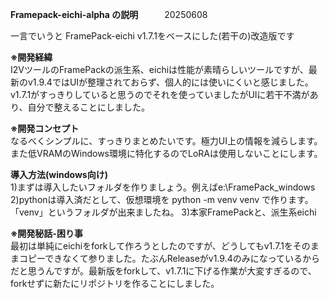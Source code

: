 <b>Framepack-eichi-alpha の説明</b>　　　20250608

一言でいうと
FramePack-eichi v1.7.1をベースにした(若干の)改造版です

<b>※開発経緯</b><br>
I2VツールのFramePackの派生系、eichiは性能が素晴らしいツールですが、最新のv1.9.4ではUIが整理されておらず、個人的には使いにくいと感じました。
v1.7.1がすっきりしていると思うのでそれを使っていましたがUIに若干不満があり、自分で整えることにしました。

<b>※開発コンセプト</b><br>
なるべくシンプルに、すっきりまとめたいです。極力UI上の情報を減らします。また低VRAMのWindows環境に特化するのでLoRAは使用しないことにします。

<b>導入方法(windows向け)</b><br>
1)まずは導入したいフォルダを作りましょう。例えばe:\FramePack_windows
2)pythonは導入済だとして、仮想環境を python -m venv venv で作ります。「venv」というフォルダが出来ましたね。
3)本家FramePackと、派生系eichi

<b>※開発秘話-困り事</b><br>
最初は単純にeichiをforkして作ろうとしたのですが、どうしてもv1.7.1をそのままコピーできなくて参りました。たぶんReleaseがv1.9.4のみになっているからだと思うんですが。最新版をforkして、v1.7.1に下げる作業が大変すぎるので、forkせずに新たにリポジトリを作ることにしました。
